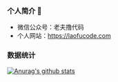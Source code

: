 ### 个人简介 👋
- 微信公众号：老夫撸代码
- 个人网站：https://laofucode.com
### 数据统计 
[![Anurag's github stats](https://github-readme-stats.vercel.app/api?username=pythonsir)](https://github.com/pythonsir/github-readme-stats)

